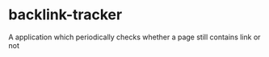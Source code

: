 # backlink-tracker
A application which periodically checks whether a page still contains link or not
